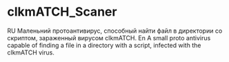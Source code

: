# clkmATCH_Scaner
RU
Маленьний протоантивирус, способный найти файл в директории со скриптом, зараженный вирусом clkmATCH.
En
A small proto antivirus capable of finding a file in a directory with a script, infected with the clkmATCH virus.
